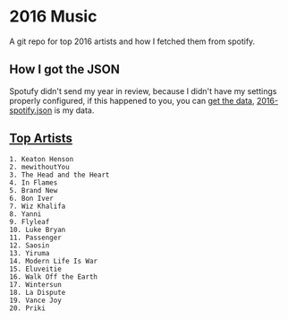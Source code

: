# 2016 Music

A git repo for top 2016 artists and how I fetched them from spotify.

## How I got the JSON

Spotufy didn't send my year in review, because I didn't have my settings
properly configured, if this happened to you, you can
[get the data](https://developer.spotify.com/web-api/console/get-current-user-top-artists-and-tracks/),
[2016-spotify.json](./2016-spotify.json) is my data.


## [Top Artists](./2016-top-artists.txt)
```
1. Keaton Henson
2. mewithoutYou
3. The Head and the Heart
4. In Flames
5. Brand New
6. Bon Iver
7. Wiz Khalifa
8. Yanni
9. Flyleaf
10. Luke Bryan
11. Passenger
12. Saosin
13. Yiruma
14. Modern Life Is War
15. Eluveitie
16. Walk Off the Earth
17. Wintersun
18. La Dispute
19. Vance Joy
20. Priki
```
